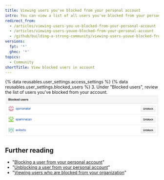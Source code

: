 ```yaml
---
title: Viewing users you've blocked from your personal account
intro: You can view a list of all users you've blocked from your personal account.
redirect_from:
  - /articles/viewing-users-you-ve-blocked-from-your-personal-account
  - /articles/viewing-users-youve-blocked-from-your-personal-account
  - /github/building-a-strong-community/viewing-users-youve-blocked-from-your-personal-account
versions:
  fpt: '*'
  ghec: '*'
topics:
  - Community
shortTitle: View blocked users in account
---
```


{% data reusables.user_settings.access_settings %}
{% data reusables.user_settings.blocked_users %}
3. Under "Blocked users", review the list of users you've blocked from your account.
  ![List of blocked users](/assets/images/help/settings/list-of-blocked-users.png)

## Further reading

- "[Blocking a user from your personal account](/communities/maintaining-your-safety-on-github/blocking-a-user-from-your-personal-account)"
- "[Unblocking a user from your personal account](/communities/maintaining-your-safety-on-github/unblocking-a-user-from-your-personal-account)"
- "[Viewing users who are blocked from your organization](/communities/maintaining-your-safety-on-github/viewing-users-who-are-blocked-from-your-organization)"
